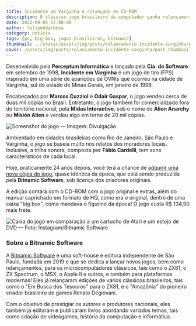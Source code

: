 ```yaml
---
title: Incidente em Varginha é relançado em CD-ROM
description: O clássico jogo brasileiro de computador ganha relançamento exclusivo pela Bitnamic Software.
date: 2022-09-04 17:00:00
author: felipebbarbosa
category: notícia
tags: [pc, big-box, jogos-brasileiros, bitnamic]
thumbnail: ../static/assets/img/posts/relancamento-incidente-varginha/post_thumbnail.jpg
cover: /assets/img/posts/relancamento-incidente-varginha/post_thumbnail.jpg
---
```


Desenvolvido pela **Perceptum Informática** e lançado pela **Cia. do Software** em setembro de 1998, **Incidente em Varginha** é um jogo de tiro (FPS) inspirado em uma série de aparições de OVNIs que ocorreu na cidade de Varginha, sul do estado de Minas Gerais, em janeiro de 1996. 

Encabeçados por **Marcos Cuzziol** e **Odair Gaspar**, o jogo vendeu cerca de duas mil cópias no Brasil. Entretanto, o jogo também foi comercializado fora do território nacional, pela **Midas Interactive**, sob o nome de **Alien Anarchy** ou **Misión Alien** e vendeu algo em torno de 20 mil cópias.

![Screenshot do jogo — Imagem: Divulgação](/assets/img/posts/relancamento-incidente-varginha/incidente-em-varginha-ss1.jpg)

Ambientado em cidades brasileiras como Rio de Janeiro, São Paulo e Varginha, o jogo se baseia muito nos relatos dos moradores locais. Inclusive, a trilha sonora, composta por **Fábio Cardelli**, tem sons característicos de cada local.

Hoje, praticamente 24 anos depois, você terá a chance de [adquirir uma nova cópia do jogo](https://www.bitnamic.com.br/produto/incidente-em-varginha/), quase idêntica da época, que está sendo produzida pela **Bitnamic Software**, sob licença dos criadores originais.

A edição contará com o CD-ROM com o jogo original e extras, além do manual caprichado em formato de HQ, como era o original, dentro de uma caixa "big box", como mandava o figurino da época! O jogo custa R$ 134,90 mais frete.

![Caixa do jogo em comparação a um cartucho de Atari e um estojo de DVD — Foto: Instagram/Bitnamic Software](/assets/img/posts/relancamento-incidente-varginha/incidente-em-varginha-bitnamic-comp.jpg)

### Sobre a Bitnamic Software

A [Bitnamic Software](https://www.bitnamic.com.br) é uma soft-house e editora independente de São Paulo, fundada em 2019 e que se dedica a lançar novos jogos, bem como relançamentos, para os microcomputadores clássicos, tais como o ZX81, o ZX Spectrum, o MSX, o Apple II e outros, e também para plataformas modernas! Eles já relançaram edições de vários clássicos brasileiros, tais como o "Em Busca dos Tesouros" para o ZX81, e o "Amazônia" do pioneiro criador brasileiro de games Renato Degiovani. 

Com o objetivo de prestigiar os autores e produtores nacionais, eles também já editaram e publicaram livros abordando variados temas, tais como criação de videogames, história da computação e informática.
